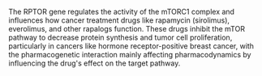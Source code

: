 The RPTOR gene regulates the activity of the mTORC1 complex and influences how cancer treatment drugs like rapamycin (sirolimus), everolimus, and other rapalogs function. These drugs inhibit the mTOR pathway to decrease protein synthesis and tumor cell proliferation, particularly in cancers like hormone receptor-positive breast cancer, with the pharmacogenetic interaction mainly affecting pharmacodynamics by influencing the drug's effect on the target pathway.